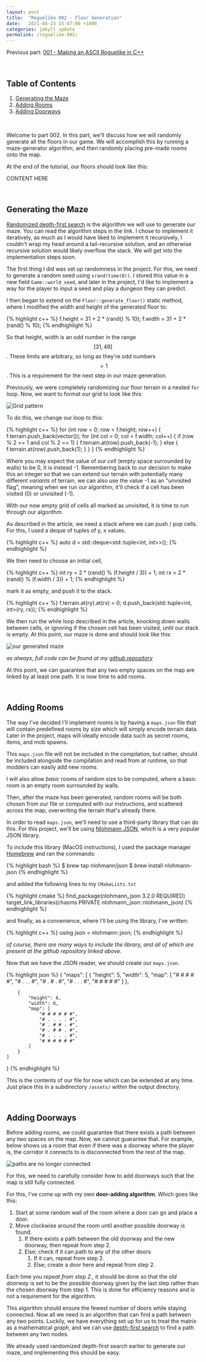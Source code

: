 ```yaml
---
layout: post
title:  "Roguelike 002 - Floor Generation"
date:   2021-04-23 15:47:00 +1000
categories: jekyll update
permalink: /roguelike-002/
---
```


Previous part: [001 - Making an ASCII Roguelike in C++](/roguelike-001/)

<br>

## Table of Contents
1. [Generating the Maze](#generating-the-maze)
2. [Adding Rooms](#adding-rooms)
3. [Adding Doorways](#adding-doorways)

<br>

Welcome to part 002. In this part, we'll discuss how we will randomly generate all the floors in our game. We will accomplish this by running a maze-generator algorithm, and then randomly placing pre-made rooms onto the map.

At the end of the tutorial, our floors should look like this:

CONTENT HERE

<br>

## Generating the Maze

[Randomized depth-first search](https://en.wikipedia.org/wiki/Maze_generation_algorithm#Randomized_depth-first_search) is the algorithm we will use to generate our maze. You can read the algorithm steps in the link. I chose to implement it iteratively, as much as I would have liked to implement it recursively, I couldn't wrap my head around a tail-recursive solution, and an otherwise recursive solution would likely overflow the stack. We will get into the implementation steps soon.

The first thing I did was set up randomness in the project. For this, we need to generate a random seed using `srand(time(0))`. I stored this value in a new field `Game::world_seed`, and later in the project, I'd like to implement a way for the player to input a seed and play a dungeon they can predict.

I then began to extend on the `Floor::generate_floor()` static method, where I modified the width and height of the generated floor to:

{% highlight c++ %}
f.height = 31 + 2 * (rand() % 10);
f.width = 31 + 2 * (rand() % 10);
{% endhighlight %}

So that height, width is an odd number in the range $$[31, 49]$$. These limits are arbitrary, so long as they're odd numbers $$> 1$$. This is a requirement for the next step in our maze generation.

Previously, we were completely randomizing our floor terrain in a nested `for` loop. Now, we want to format our grid to look like this:

![Grid pattern](/assets/posts/roguelike/002-empty-grid.png)

To do this, we change our loop to this:

{% highlight c++ %}
for (int row = 0; row < f.height; row++) {
    f.terrain.push_back(vector<int>());
    for (int col = 0; col < f.width; col++) {
        if (row % 2 == 1 and col % 2 == 1) {
            f.terrain.at(row).push_back(-1);
        } else {
            f.terrain.at(row).push_back(1);
        }
    }
}
{% endhighlight %}

Where you may expect the value of our *cell* (empty space surrounded by walls) to be 0, it is instead -1. Remembering back to our decision to make this an integer so that we can extend our terrain with potentially many different *variants* of terrain, we can also use the value -1 as an "unvisited flag", meaning when we run our algorithm, it'll check if a cell has been visited (0) or unvisited (-1).

With our now empty grid of cells all marked as unvisited, it is time to run through our algorithm.

As described in the article, we need a stack where we can push / pop cells. For this, I used a deque of tuples of y, x values.

{% highlight c++ %}
auto d = std::deque<std::tuple<int, int>>();
{% endhighlight %}

We then need to choose an initial cell,

{% highlight c++ %}
int ry = 2 * (rand() % (f.height / 3)) + 1;
int rx = 2 * (rand() % (f.width / 3)) + 1;
{% endhighlight %}

mark it as empty, and push it to the stack.

{% highlight c++ %}
f.terrain.at(ry).at(rx) = 0;
d.push_back(std::tuple<int, int>(ry, rx));
{% endhighlight %}

We then run the while loop described in the article, knocking down walls between cells, or ignoring if the chosen cell has been visited, until our stack is empty. At this point, our maze is done and should look like this:

![our generated maze](/assets/posts/roguelike/002-maze.gif)

*as always, full code can be found at my [github repository](https://github.com/trithagoras/chasms-cpp)*

At this point, we can guarantee that any two empty spaces on the map are linked by at least one path. It is now time to add rooms.

<br>

## Adding Rooms
The way I've decided I'll implement rooms is by having a `maps.json` file that will contain predefined rooms by size which will simply encode terrain data. Later in the project, maps will ideally encode data such as secret rooms, items, and mob spawns.

This `maps.json` file will not be included in the compilation, but rather, should be included alongside the compilation and read from at runtime, so that modders can easily add new rooms.

I will also allow *basic* rooms of random size to be computed, where a basic room is an empty room surrounded by walls.

Then, after the maze has been generated, random rooms will be both chosen from our file or computed with our instructions, and scattered across the map, overwriting the terrain that's already there.

In order to read `maps.json`, we'll need to use a third-party library that can do this. For this project, we'll be using [Nlohmann JSON](https://github.com/nlohmann/json), which is a very popular JSON library.

To include this library (MacOS instructions), I used the package manager [Homebrew](https://brew.sh) and ran the commands:

{% highlight bash %}
$ brew tap nlohmann/json
$ brew install nlohmann-json
{% endhighlight %}

and added the following lines to my `CMakeLists.txt`

{% highlight cmake %}
find_package(nlohmann_json 3.2.0 REQUIRED)
target_link_libraries(chasms PRIVATE nlohmann_json::nlohmann_json)
{% endhighlight %}

and finally, as a convenience, where I'll be using the library, I've written:

{% highlight c++ %}
using json = nlohmann::json;
{% endhighlight %}

*of course, there are many ways to include the library, and all of which are present at the github repository linked above.*

Now that we have the JSON reader, we should create our `maps.json`.

{% highlight json %}
{
    "maps": [
        {
            "height": 5,
            "width": 5,
            "map": [
                "# # # # #",
                "# . . . #",
                "# . # . #",
                "# . . . #",
                "# # # # #"
            ]
        },

        {
            "height": 6,
            "width": 6,
            "map": [
                "# # # # # #",
                "# . . . . #",
                "# . # # . #",
                "# . # # . #",
                "# . . . . #",
                "# # # # # #"
            ]
        }
    ]
}
{% endhighlight %}

This is the contents of our file for now which can be extended at any time. Just place this in a subdirectory `/assets/` within the output directory.

<br>

## Adding Doorways
Before adding rooms, we could guarantee that there exists a path between any two spaces on the map. Now, we cannot guarantee that. For example, below shows us a room that even if there was a doorway where the player is, the corridor it connects to is disconnected from the rest of the map.

![paths are no longer connected](/assets/posts/roguelike/002-no-doors.png)

For this, we need to carefully consider how to add doorways such that the map is still fully connected.

For this, I've come up with my own **door-adding algorithm**. Which goes like this:

1. Start at some random wall of the room where a door can go and place a door.
2. Move clockwise around the room until another possible doorway is found.
    1. If there exists a path between the old doorway and the new doorway, then repeat from step 2.
    2. Else; check if it can path to any of the other doors
        1. If it can, repeat from step 2.
        1. Else; create a door here and repeat from step 2.

Each time you *repeat from step 2.*, it should be done so that the *old doorway* is set to be the possible doorway given by the last step rather than the chosen doorway from step 1. This is done for efficiency reasons and is not a requirement for the algorithm.

This algorithm should ensure the fewest number of doors while staying connected. Now all we need is an algorithm that can find a path between any two points. Luckily, we have everything set up for us to treat the matrix as a mathematical *graph*, and we can use [depth-first search](https://en.wikipedia.org/wiki/Depth-first_search) to find a path between any two nodes.

We already used randomized depth-first search earlier to generate our maze, and implementing this should be easy.